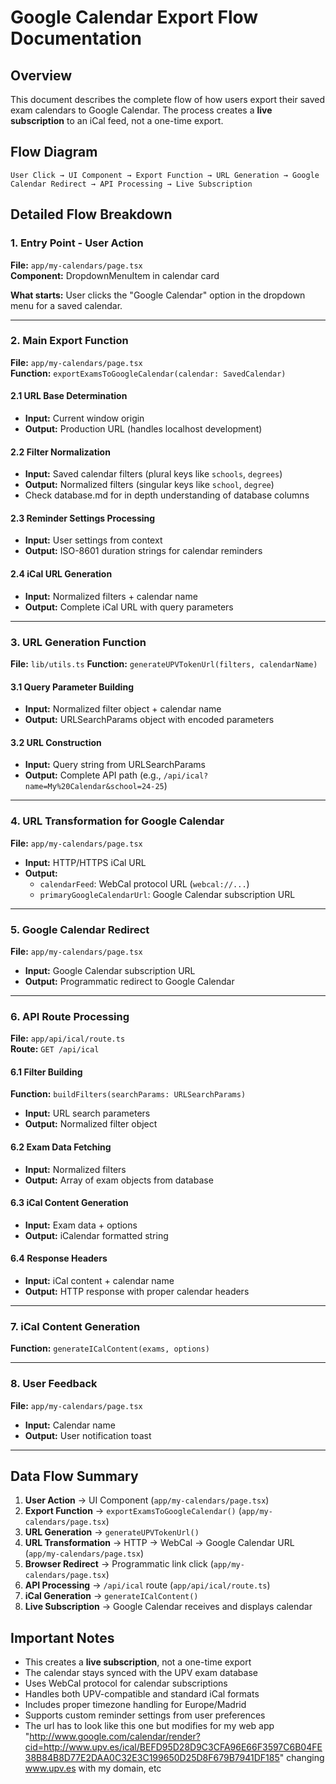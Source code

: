 # Google Calendar Export Flow Documentation

## Overview
This document describes the complete flow of how users export their saved exam calendars to Google Calendar. The process creates a **live subscription** to an iCal feed, not a one-time export.

## Flow Diagram

```
User Click → UI Component → Export Function → URL Generation → Google Calendar Redirect → API Processing → Live Subscription
```

## Detailed Flow Breakdown

### 1. Entry Point - User Action
**File:** `app/my-calendars/page.tsx`  
**Component:** DropdownMenuItem in calendar card


**What starts:** User clicks the "Google Calendar" option in the dropdown menu for a saved calendar.

---

### 2. Main Export Function
**File:** `app/my-calendars/page.tsx`  
**Function:** `exportExamsToGoogleCalendar(calendar: SavedCalendar)`

#### 2.1 URL Base Determination


- **Input:** Current window origin
- **Output:** Production URL (handles localhost development)

#### 2.2 Filter Normalization


- **Input:** Saved calendar filters (plural keys like `schools`, `degrees`)
- **Output:** Normalized filters (singular keys like `school`, `degree`)
- Check database.md for in depth understanding of database columns

#### 2.3 Reminder Settings Processing

- **Input:** User settings from context
- **Output:** ISO-8601 duration strings for calendar reminders

#### 2.4 iCal URL Generation 

- **Input:** Normalized filters + calendar name
- **Output:** Complete iCal URL with query parameters


---

### 3. URL Generation Function
**File:** `lib/utils.ts` 
**Function:** `generateUPVTokenUrl(filters, calendarName)`

#### 3.1 Query Parameter Building


- **Input:** Normalized filter object + calendar name
- **Output:** URLSearchParams object with encoded parameters

#### 3.2 URL Construction

- **Input:** Query string from URLSearchParams
- **Output:** Complete API path (e.g., `/api/ical?name=My%20Calendar&school=24-25`)

---

### 4. URL Transformation for Google Calendar
**File:** `app/my-calendars/page.tsx`  


- **Input:** HTTP/HTTPS iCal URL
- **Output:** 
  - `calendarFeed`: WebCal protocol URL (`webcal://...`)
  - `primaryGoogleCalendarUrl`: Google Calendar subscription URL

---

### 5. Google Calendar Redirect
**File:** `app/my-calendars/page.tsx`  

- **Input:** Google Calendar subscription URL
- **Output:** Programmatic redirect to Google Calendar

---

### 6. API Route Processing
**File:** `app/api/ical/route.ts`  
**Route:** `GET /api/ical`

#### 6.1 Filter Building 
**Function:** `buildFilters(searchParams: URLSearchParams)`

- **Input:** URL search parameters
- **Output:** Normalized filter object

#### 6.2 Exam Data Fetching

- **Input:** Normalized filters
- **Output:** Array of exam objects from database

#### 6.3 iCal Content Generation

- **Input:** Exam data + options
- **Output:** iCalendar formatted string

#### 6.4 Response Headers

- **Input:** iCal content + calendar name
- **Output:** HTTP response with proper calendar headers

---

### 7. iCal Content Generation

**Function:** `generateICalContent(exams, options)`

---

### 8. User Feedback
**File:** `app/my-calendars/page.tsx`  


- **Input:** Calendar name
- **Output:** User notification toast

---


## Data Flow Summary

1. **User Action** → UI Component (`app/my-calendars/page.tsx`)
2. **Export Function** → `exportExamsToGoogleCalendar()` (`app/my-calendars/page.tsx`)
3. **URL Generation** → `generateUPVTokenUrl()` 
4. **URL Transformation** → HTTP → WebCal → Google Calendar URL (`app/my-calendars/page.tsx`)
5. **Browser Redirect** → Programmatic link click (`app/my-calendars/page.tsx`)
6. **API Processing** → `/api/ical` route (`app/api/ical/route.ts`)
7. **iCal Generation** → `generateICalContent()` 
8. **Live Subscription** → Google Calendar receives and displays calendar

## Important Notes

- This creates a **live subscription**, not a one-time export
- The calendar stays synced with the UPV exam database
- Uses WebCal protocol for calendar subscriptions
- Handles both UPV-compatible and standard iCal formats
- Includes proper timezone handling for Europe/Madrid
- Supports custom reminder settings from user preferences
- The url has to look like this one but modifies for my web app "http://www.google.com/calendar/render?cid=http://www.upv.es/ical/BEFD95D28D9C3CFA96E66F3597C6B04FE38B84B8D77E2DAA0C32E3C199650D25D8F679B7941DF185" changing www.upv.es with my domain, etc
